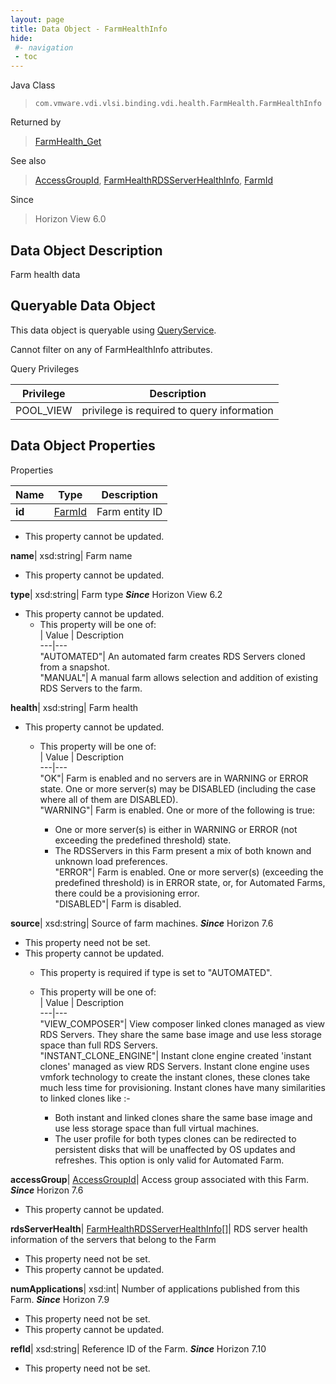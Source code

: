 ```yaml
---
layout: page
title: Data Object - FarmHealthInfo
hide:
 #- navigation
 - toc
---
```






Java Class  
> `com.vmware.vdi.vlsi.binding.vdi.health.FarmHealth.FarmHealthInfo`

Returned by  
> [FarmHealth_Get](vdi.health.FarmHealth.md#get)

See also  
> [AccessGroupId](vdi.entity.AccessGroupId.md), [FarmHealthRDSServerHealthInfo](vdi.health.FarmHealth.RDSServerHealthInfo.md), [FarmId](vdi.entity.FarmId.md)

Since  
> Horizon View 6.0


## Data Object Description 

Farm health data 

##  Queryable Data Object 

This data object is queryable using [QueryService](vdi.query.QueryService.md "QueryService"). 

Cannot filter on any of FarmHealthInfo attributes. 

Query Privileges 

Privilege |  Description   
---|---  
POOL_VIEW|  privilege is required to query information   
  


## Data Object Properties

Properties

Name |  Type |  Description   
---|---|---  
**id**| [FarmId](vdi.entity.FarmId.md)|  Farm entity ID   


* This property cannot be updated.

  
**name**|  xsd:string|  Farm name   


* This property cannot be updated.

  
**type**|  xsd:string|  Farm type  **_Since_** Horizon View 6.2  


* This property cannot be updated.
  * This property will be one of:  
|  Value |  Description   
---|---  
"AUTOMATED"| An automated farm creates RDS Servers cloned from a snapshot.  
"MANUAL"| A manual farm allows selection and addition of existing RDS Servers to the farm.  

  
**health**|  xsd:string|  Farm health   


* This property cannot be updated.
  * This property will be one of:  
|  Value |  Description   
---|---  
"OK"| Farm is enabled and no servers are in WARNING or ERROR state. One or more server(s) may be DISABLED (including the case where all of them are DISABLED).  
"WARNING"| Farm is enabled. One or more of the following is true:  

    * One or more server(s) is either in WARNING or ERROR (not exceeding the predefined threshold) state.
    * The RDSServers in this Farm present a mix of both known and unknown load preferences.  
"ERROR"| Farm is enabled. One or more server(s) (exceeding the predefined threshold) is in ERROR state, or, for Automated Farms, there could be a provisioning error.  
"DISABLED"| Farm is disabled.  

  
**source**|  xsd:string|  Source of farm machines.  **_Since_** Horizon 7.6  


* This property need not be set.
* This property cannot be updated.
  * This property is required if type is set to "AUTOMATED".
  * This property will be one of:  
|  Value |  Description   
---|---  
"VIEW_COMPOSER"| View composer linked clones managed as view RDS Servers. They share the same base image and use less storage space than full RDS Servers.  
"INSTANT_CLONE_ENGINE"| Instant clone engine created 'instant clones' managed as view RDS Servers. Instant clone engine uses vmfork technology to create the instant clones, these clones take much less time for provisioning. Instant clones have many similarities to linked clones like :-  

    * Both instant and linked clones share the same base image and use less storage space than full virtual machines.
    * The user profile for both types clones can be redirected to persistent disks that will be unaffected by OS updates and refreshes.
This option is only valid for Automated Farm.  

  
**accessGroup**| [AccessGroupId](vdi.entity.AccessGroupId.md)|  Access group associated with this Farm.  **_Since_** Horizon 7.6  


* This property cannot be updated.

  
**rdsServerHealth**| [FarmHealthRDSServerHealthInfo[]](vdi.health.FarmHealth.RDSServerHealthInfo.md)|  RDS server health information of the servers that belong to the Farm   


* This property need not be set.
* This property cannot be updated.

  
**numApplications**|  xsd:int|  Number of applications published from this Farm.  **_Since_** Horizon 7.9  


* This property need not be set.
* This property cannot be updated.

  
**refId**|  xsd:string|  Reference ID of the Farm.  **_Since_** Horizon 7.10  


* This property need not be set.

  
  
  
  
  
  
